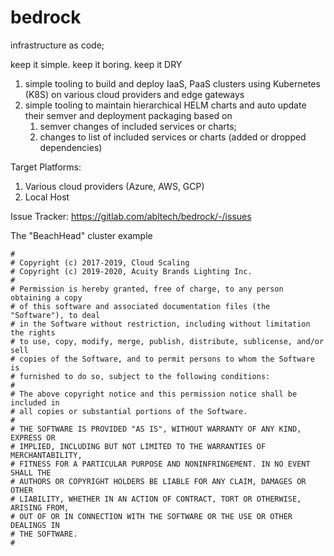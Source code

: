 # bedrock

infrastructure as code;

keep it simple.  keep it boring.  keep it DRY

1. simple tooling to build and deploy IaaS, PaaS clusters using Kubernetes (K8S) on various cloud providers and edge gateways
1. simple tooling to maintain hierarchical HELM charts and auto update their semver and deployment packaging based on
   1. semver changes of included services or charts;
   1. changes to list of included services or charts (added or dropped dependencies)

Target Platforms:
1. Various cloud providers (Azure, AWS, GCP)
1. Local Host

Issue Tracker: https://gitlab.com/abltech/bedrock/-/issues

The "BeachHead" cluster example

```
#
# Copyright (c) 2017-2019, Cloud Scaling
# Copyright (c) 2019-2020, Acuity Brands Lighting Inc.
#
# Permission is hereby granted, free of charge, to any person obtaining a copy
# of this software and associated documentation files (the "Software"), to deal
# in the Software without restriction, including without limitation the rights
# to use, copy, modify, merge, publish, distribute, sublicense, and/or sell
# copies of the Software, and to permit persons to whom the Software is
# furnished to do so, subject to the following conditions:
#
# The above copyright notice and this permission notice shall be included in
# all copies or substantial portions of the Software.
#
# THE SOFTWARE IS PROVIDED "AS IS", WITHOUT WARRANTY OF ANY KIND, EXPRESS OR
# IMPLIED, INCLUDING BUT NOT LIMITED TO THE WARRANTIES OF MERCHANTABILITY,
# FITNESS FOR A PARTICULAR PURPOSE AND NONINFRINGEMENT. IN NO EVENT SHALL THE
# AUTHORS OR COPYRIGHT HOLDERS BE LIABLE FOR ANY CLAIM, DAMAGES OR OTHER
# LIABILITY, WHETHER IN AN ACTION OF CONTRACT, TORT OR OTHERWISE, ARISING FROM,
# OUT OF OR IN CONNECTION WITH THE SOFTWARE OR THE USE OR OTHER DEALINGS IN
# THE SOFTWARE.
#
```